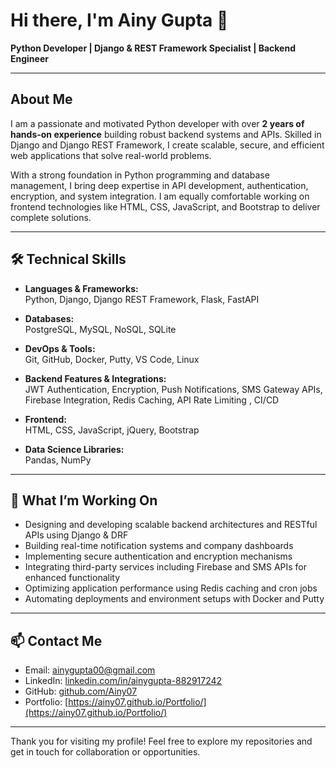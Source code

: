 # Hi there, I'm Ainy Gupta 👋  
**Python Developer | Django & REST Framework Specialist | Backend Engineer**

---

## About Me
I am a passionate and motivated Python developer with over **2 years of hands-on experience** building robust backend systems and APIs. Skilled in Django and Django REST Framework, I create scalable, secure, and efficient web applications that solve real-world problems.

With a strong foundation in Python programming and database management, I bring deep expertise in API development, authentication, encryption, and system integration. I am equally comfortable working on frontend technologies like HTML, CSS, JavaScript, and Bootstrap to deliver complete solutions.

---

## 🛠️ Technical Skills

- **Languages & Frameworks:**  
  Python, Django, Django REST Framework, Flask, FastAPI  

- **Databases:**  
  PostgreSQL, MySQL, NoSQL, SQLite  

- **DevOps & Tools:**  
  Git, GitHub, Docker, Putty, VS Code, Linux  

- **Backend Features & Integrations:**  
  JWT Authentication, Encryption, Push Notifications, SMS Gateway APIs, Firebase Integration, Redis Caching, API Rate Limiting  , CI/CD

- **Frontend:**  
  HTML, CSS, JavaScript, jQuery, Bootstrap  

- **Data Science Libraries:**  
  Pandas, NumPy  

---

## 🚀 What I’m Working On  
- Designing and developing scalable backend architectures and RESTful APIs using Django & DRF  
- Building real-time notification systems and company dashboards  
- Implementing secure authentication and encryption mechanisms  
- Integrating third-party services including Firebase and SMS APIs for enhanced functionality  
- Optimizing application performance using Redis caching and cron jobs  
- Automating deployments and environment setups with Docker and Putty  

---

## 📫 Contact Me  
- Email: [ainygupta00@gmail.com](mailto:ainygupta00@gmail.com)  
- LinkedIn: [linkedin.com/in/ainygupta-882917242](https://www.linkedin.com/in/ainygupta-882917242)  
- GitHub: [github.com/Ainy07](https://github.com/Ainy07)
- Portfolio: [https://ainy07.github.io/Portfolio/](https://ainy07.github.io/Portfolio/)
  

---

Thank you for visiting my profile! Feel free to explore my repositories and get in touch for collaboration or opportunities.
